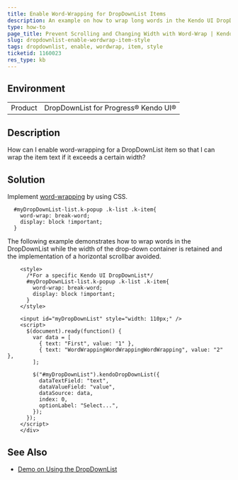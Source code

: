 ```yaml
---
title: Enable Word-Wrapping for DropDownList Items
description: An example on how to wrap long words in the Kendo UI DropDownList without adding a horizontal scrollbar and while keeping its width.
type: how-to
page_title: Prevent Scrolling and Changing Width with Word-Wrap | Kendo UI DropDownList for jQuery
slug: dropdownlist-enable-wordwrap-item-style
tags: dropdownlist, enable, wordwrap, item, style
ticketid: 1160023
res_type: kb
---
```


## Environment

<table>
 <tr>
  <td>Product</td>
  <td>DropDownList for Progress® Kendo UI®</td>
 </tr> 
</table>

## Description

How can I enable word-wrapping for a DropDownList item so that I can wrap the item text if it exceeds a certain width?

## Solution

Implement [word-wrapping](https://www.w3schools.com/cssref/css3_pr_word-wrap.asp) by using CSS.  

```
  #myDropDownList-list.k-popup .k-list .k-item{
    word-wrap: break-word;
    display: block !important;
  }
```

The following example demonstrates how to wrap words in the DropDownList while the width of the drop-down container is retained and the implementation of a horizontal scrollbar avoided.

```dojo
    <style>
      /*For a specific Kendo UI DropDownList*/
      #myDropDownList-list.k-popup .k-list .k-item{
        word-wrap: break-word;
        display: block !important;
      }
    </style>

    <input id="myDropDownList" style="width: 110px;" />  
    <script>
      $(document).ready(function() {
        var data = [
          { text: "First", value: "1" },
          { text: "WordWrappingWordWrappingWordWrapping", value: "2" },
        ];

        $("#myDropDownList").kendoDropDownList({
          dataTextField: "text",
          dataValueField: "value",
          dataSource: data,
          index: 0,
          optionLabel: "Select...",
        });
      });
    </script>
    </div>
```

## See Also

* [Demo on Using the DropDownList](https://demos.telerik.com/kendo-ui/dropdownlist/index)

